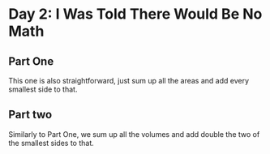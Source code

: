# Day 2: I Was Told There Would Be No Math 

## Part One
This one is also straightforward, just sum up all the areas and add every smallest side to that.

## Part two
Similarly to Part One, we sum up all the volumes and add double the two of the smallest sides to that.